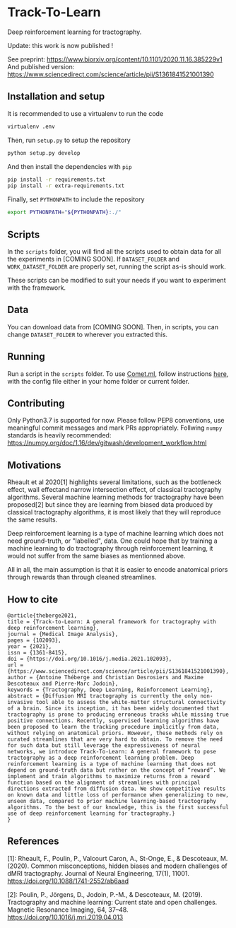 # Track-To-Learn

Deep reinforcement learning for tractography.

Update: this work is now published ! 

See preprint: https://www.biorxiv.org/content/10.1101/2020.11.16.385229v1
And published version: https://www.sciencedirect.com/science/article/pii/S1361841521001390

## Installation and setup

It is recommended to use a virtualenv to run the code

``` bash
virtualenv .env
```

Then, run `setup.py` to setup the repository

``` bash
python setup.py develop
```

And then install the dependencies with `pip`

``` bash
pip install -r requirements.txt
pip install -r extra-requirements.txt
```

Finally, set `PYTHONPATH` to include the repository

``` bash
export PYTHONPATH="${PYTHONPATH}:./"
```

## Scripts

In the `scripts` folder, you will find all the scripts used to obtain data for all the experiments in [COMING SOON]. If `DATASET_FOLDER` and `WORK_DATASET_FOLDER` are properly set, running the script as-is should work.

These scripts can be modified to suit your needs if you want to experiment with the framework.

## Data

You can download data from [COMING SOON]. Then, in scripts, you can change `DATASET_FOLDER` to wherever you extracted this.

## Running

Run a script in the `scripts` folder.
To use [Comet.ml](https://www.comet.ml/), follow instructions [here](https://www.comet.ml/docs/python-sdk/advanced/#python-configuration), with the config file either in your home folder or current folder. 

## Contributing

Only Python3.7 is supported for now. Please follow PEP8 conventions, use meaningful commit messages and mark PRs appropriately. Follwing `numpy` standards is heavily recommended: https://numpy.org/doc/1.16/dev/gitwash/development_workflow.html

## Motivations

Rheault et al 2020[1] highlights several limitations, such as the bottleneck effect, wall effectand narrow intersection effect, of classical tractography algorithms. Several machine learning methods for tractography have been proposed[2] but since they are learning from biased data produced by classical tractography algorithms, it is most likely that they will reproduce the same results. 

Deep reinforcement learning is a type of machine learning which does not need ground-truth, or "labelled", data. One could hope that by training a machine learning to do tractography through reinforcement learning, it would not suffer from the same biases as mentionned above. 

All in all, the main assumption is that it is easier to encode anatomical priors through rewards than through cleaned streamlines.

## How to cite

```
@article{theberge2021,
title = {Track-to-Learn: A general framework for tractography with deep reinforcement learning},
journal = {Medical Image Analysis},
pages = {102093},
year = {2021},
issn = {1361-8415},
doi = {https://doi.org/10.1016/j.media.2021.102093},
url = {https://www.sciencedirect.com/science/article/pii/S1361841521001390},
author = {Antoine Théberge and Christian Desrosiers and Maxime Descoteaux and Pierre-Marc Jodoin},
keywords = {Tractography, Deep Learning, Reinforcement Learning},
abstract = {Diffusion MRI tractography is currently the only non-invasive tool able to assess the white-matter structural connectivity of a brain. Since its inception, it has been widely documented that tractography is prone to producing erroneous tracks while missing true positive connections. Recently, supervised learning algorithms have been proposed to learn the tracking procedure implicitly from data, without relying on anatomical priors. However, these methods rely on curated streamlines that are very hard to obtain. To remove the need for such data but still leverage the expressiveness of neural networks, we introduce Track-To-Learn: A general framework to pose tractography as a deep reinforcement learning problem. Deep reinforcement learning is a type of machine learning that does not depend on ground-truth data but rather on the concept of “reward”. We implement and train algorithms to maximize returns from a reward function based on the alignment of streamlines with principal directions extracted from diffusion data. We show competitive results on known data and little loss of performance when generalizing to new, unseen data, compared to prior machine learning-based tractography algorithms. To the best of our knowledge, this is the first successful use of deep reinforcement learning for tractography.}
}
```

## References
[1]: Rheault, F., Poulin, P., Valcourt Caron, A., St-Onge, E., & Descoteaux, M. (2020). Common misconceptions, hidden biases and modern challenges of dMRI tractography. Journal of Neural Engineering, 17(1), 11001. https://doi.org/10.1088/1741-2552/ab6aad

[2]: Poulin, P., Jörgens, D., Jodoin, P.-M., & Descoteaux, M. (2019). Tractography and machine learning: Current state and open challenges. Magnetic Resonance Imaging, 64, 37–48. https://doi.org/10.1016/j.mri.2019.04.013


